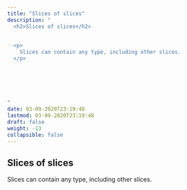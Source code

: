 ```yaml
---
title: "Slices of slices"
description: "
  <h2>Slices of slices</h2>
  
  
  <p>
    Slices can contain any type, including other slices.
  </p>
  

	
		
	

"
date: 03-09-2020T23:19:48
lastmod: 03-09-2020T23:19:48
draft: false
weight: -13
collapsible: false
---
```


  <h2>Slices of slices</h2>
  
  
  <p>
    Slices can contain any type, including other slices.
  </p>
  

	
		
	


                                                